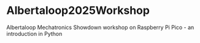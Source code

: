 # Albertaloop2025Workshop
Albertaloop Mechatronics Showdown workshop on Raspberry Pi Pico - an introduction in Python
